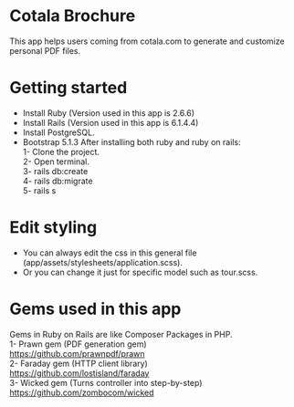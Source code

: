 # Cotala Brochure
This app helps users coming from cotala.com to generate and customize personal PDF files.
# Getting started
- Install Ruby (Version used in this app is 2.6.6)
- Install Rails (Version used in this app is 6.1.4.4)
- Install PostgreSQL.
- Bootstrap 5.1.3
After installing both ruby and ruby on rails:<br/>
1- Clone the project.<br/>
2- Open terminal.<br/>
3- rails db:create<br/>
4- rails db:migrate<br/>
5- rails s

# Edit styling
- You can always edit the css in this general file (app/assets/stylesheets/application.scss).
- Or you can change it just for specific model such as tour.scss.

# Gems used in this app
Gems in Ruby on Rails are like Composer Packages in PHP.<br/>
1- Prawn gem (PDF generation gem)<br/>
https://github.com/prawnpdf/prawn<br/>
2- Faraday gem (HTTP client library)<br/>
https://github.com/lostisland/faraday<br/>
3- Wicked gem (Turns controller into step-by-step)<br/>
https://github.com/zombocom/wicked
